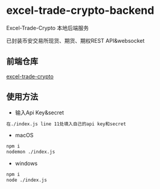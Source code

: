 # excel-trade-crypto-backend

Excel-Trade-Crypto 本地后端服务

已封装币安交易所现货、期货、期权REST API&websocket

## 前端仓库
[excel-trade-crypto](https://github.com/alexischiang/excel-trade-crypto)


## 使用方法
- 输入Api Key&secret 
```bash
在./index.js line 11处填入自己的api key和secret
```

- macOS
```bash
npm i 
nodemon ./index.js
```

- windows
```bash
npm i 
node ./index.js
```

